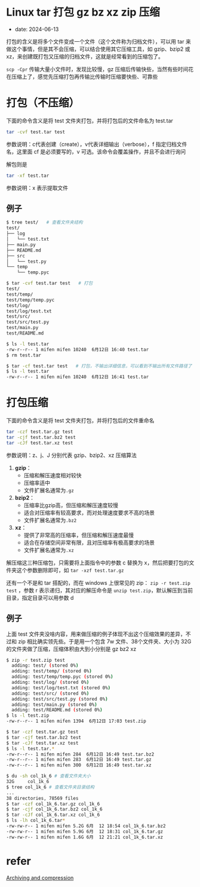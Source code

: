 # Linux tar 打包 gz bz xz zip 压缩
- date: 2024-06-13

打包的含义是将多个文件变成一个文件（这个文件称为归档文件），可以用 tar 来做这个事情，但是其不会压缩，可以结合使用其它压缩工具，如 gzip、bzip2 或 xz，来创建既打包又压缩的归档文件，这就是经常看到的压缩包了。

`scp -Cpr` 传输大量小文件时，发现比较慢，gz 压缩后传输快些，当然有些时间花在压缩上了，感觉先压缩打包再传输比传输时压缩要快些、可靠些

# 打包（不压缩）

下面的命令含义是将 test 文件夹打包，并将打包后的文件命名为 test.tar

```bash
tar -cvf test.tar test
```

参数说明：c代表创建（create），v代表详细输出（verbose），f 指定归档文件名，这里面 cf 是必须要写的，v 可选。该命令会覆盖操作，并且不会进行询问

解包则是

```bash
tar -xf test.tar
```

参数说明：x 表示提取文件

## 例子

```bash
$ tree test/   # 查看文件夹结构
test/
├── log
│   └── test.txt
├── main.py
├── README.md
├── src
│   └── test.py
└── temp
    └── temp.pyc

$ tar -cvf test.tar test   # 打包
test/
test/temp/
test/temp/temp.pyc
test/log/
test/log/test.txt
test/src/
test/src/test.py
test/main.py
test/README.md

$ ls -l test.tar
-rw-r--r-- 1 mifen mifen 10240  6月12日 16:40 test.tar
$ rm test.tar

$ tar -cf test.tar test   # 打包，不输出详细信息，可以看到不输出所有文件路径了
$ ls -l test.tar
-rw-r--r-- 1 mifen mifen 10240  6月12日 16:41 test.tar
```

# 打包压缩

下面的命令含义是将 test 文件夹打包，并将打包后的文件重命名

```bash
tar -czf test.tar.gz test
tar -cjf test.tar.bz2 test
tar -cJf test.tar.xz test
```

参数说明：z、j、J 分别代表 gzip、bzip2、xz 压缩算法

1. **gzip**：
   - 压缩和解压速度相对较快
   - 压缩率适中
   - 文件扩展名通常为`.gz`
2. **bzip2**：
   - 压缩率比gzip高，但压缩和解压速度较慢
   - 适合对压缩率有较高要求，而对处理速度要求不高的场景
   - 文件扩展名通常为`.bz2`
3. **xz**：
   - 提供了非常高的压缩率，但压缩和解压速度最慢
   - 适合在存储空间非常有限，且对压缩率有极高要求的场景
   - 文件扩展名通常为`.xz`

解压缩这三种压缩包，只需要将上面指令中的参数 c 替换为 x，然后把要打包的文件夹这个参数删除即可，如 `tar -xzf test.tar.gz`

还有一个不是和 tar 搭配的，而在 windows 上很常见的 zip： `zip -r test.zip test` ，参数 r 表示递归，其对应的解压命令是 `unzip test.zip`，默认解压到当前目录，指定目录可以用参数 d

## 例子

上面 test 文件夹没啥内容，用来做压缩的例子体现不出这个压缩效果的差异，不过和 zip 相比确实领先些。于是用一个包含 7w 文件、38个文件夹、大小为 32G 的文件夹做了压缩，压缩体积由大到小分别是 gz bz2 xz

```bash
$ zip -r test.zip test
  adding: test/ (stored 0%)
  adding: test/temp/ (stored 0%)
  adding: test/temp/temp.pyc (stored 0%)
  adding: test/log/ (stored 0%)
  adding: test/log/test.txt (stored 0%)
  adding: test/src/ (stored 0%)
  adding: test/src/test.py (stored 0%)
  adding: test/main.py (stored 0%)
  adding: test/README.md (stored 0%)
$ ls -l test.zip
-rw-r--r-- 1 mifen mifen 1394  6月12日 17:03 test.zip

$ tar -czf test.tar.gz test
$ tar -cjf test.tar.bz2 test
$ tar -cJf test.tar.xz test
$ ls -l test.tar.*
-rw-r--r-- 1 mifen mifen 284  6月12日 16:49 test.tar.bz2
-rw-r--r-- 1 mifen mifen 283  6月12日 16:49 test.tar.gz
-rw-r--r-- 1 mifen mifen 300  6月12日 16:49 test.tar.xz

$ du -sh col_1k_6 # 查看文件夹大小
32G     col_1k_6
$ tree col_1k_6 # 查看文件夹目录结构
...
38 directories, 78569 files
$ tar -czf col_1k_6.tar.gz col_1k_6
$ tar -cjf col_1k_6.tar.bz2 col_1k_6
$ tar -cJf col_1k_6.tar.xz col_1k_6
$ ls -lh col_1k_6.tar*
-rw-rw-r-- 1 mifen mifen 5.2G 6月  12 18:54 col_1k_6.tar.bz2
-rw-rw-r-- 1 mifen mifen 5.9G 6月  12 18:31 col_1k_6.tar.gz
-rw-rw-r-- 1 mifen mifen 1.6G 6月  12 21:21 col_1k_6.tar.xz
```

# refer

[Archiving and compression](https://wiki.archlinux.org/title/Archiving_and_compression)
